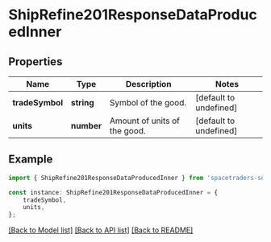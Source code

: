 # ShipRefine201ResponseDataProducedInner


## Properties

Name | Type | Description | Notes
------------ | ------------- | ------------- | -------------
**tradeSymbol** | **string** | Symbol of the good. | [default to undefined]
**units** | **number** | Amount of units of the good. | [default to undefined]

## Example

```typescript
import { ShipRefine201ResponseDataProducedInner } from 'spacetraders-sdk';

const instance: ShipRefine201ResponseDataProducedInner = {
    tradeSymbol,
    units,
};
```

[[Back to Model list]](../README.md#documentation-for-models) [[Back to API list]](../README.md#documentation-for-api-endpoints) [[Back to README]](../README.md)
